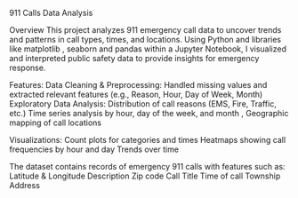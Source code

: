 911 Calls Data Analysis

Overview
This project analyzes 911 emergency call data to uncover trends and patterns in call types, times, and locations. Using Python and  libraries like matplotlib , seaborn and pandas within a Jupyter Notebook, I visualized and interpreted public safety data to provide insights for emergency response.

Features:
Data Cleaning & Preprocessing: Handled missing values and extracted relevant features (e.g., Reason, Hour, Day of Week, Month)
Exploratory Data Analysis: Distribution of call reasons (EMS, Fire, Traffic, etc.) Time series analysis by hour, day of the week, and month , Geographic mapping of call locations

Visualizations:
Count plots for categories and times
Heatmaps showing call frequencies by hour and day
Trends over time

The dataset contains records of emergency 911 calls with features such as:
Latitude & Longitude
Description
Zip code
Call Title
Time of call
Township
Address
